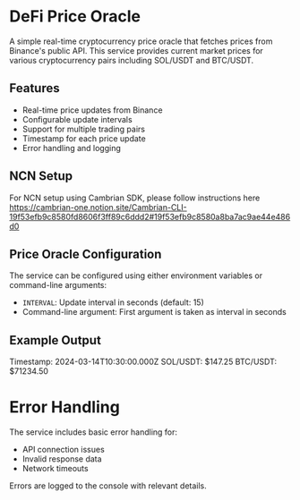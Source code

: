 # DeFi Price Oracle

A simple real-time cryptocurrency price oracle that fetches prices from Binance's public API. This service provides current market prices for various cryptocurrency pairs including SOL/USDT and BTC/USDT.

## Features

- Real-time price updates from Binance
- Configurable update intervals
- Support for multiple trading pairs
- Timestamp for each price update
- Error handling and logging

## NCN Setup

For NCN setup using Cambrian SDK, please follow instructions here https://cambrian-one.notion.site/Cambrian-CLI-19f53efb9c8580fd8606f3ff89c6ddd2#19f53efb9c8580a8ba7ac9ae44e486d0

## Price Oracle Configuration

The service can be configured using either environment variables or command-line arguments:

- `INTERVAL`: Update interval in seconds (default: 15)
- Command-line argument: First argument is taken as interval in seconds

## Example Output

Timestamp: 2024-03-14T10:30:00.000Z
SOL/USDT: $147.25
BTC/USDT: $71234.50

# Error Handling

The service includes basic error handling for:

- API connection issues
- Invalid response data
- Network timeouts

Errors are logged to the console with relevant details.
